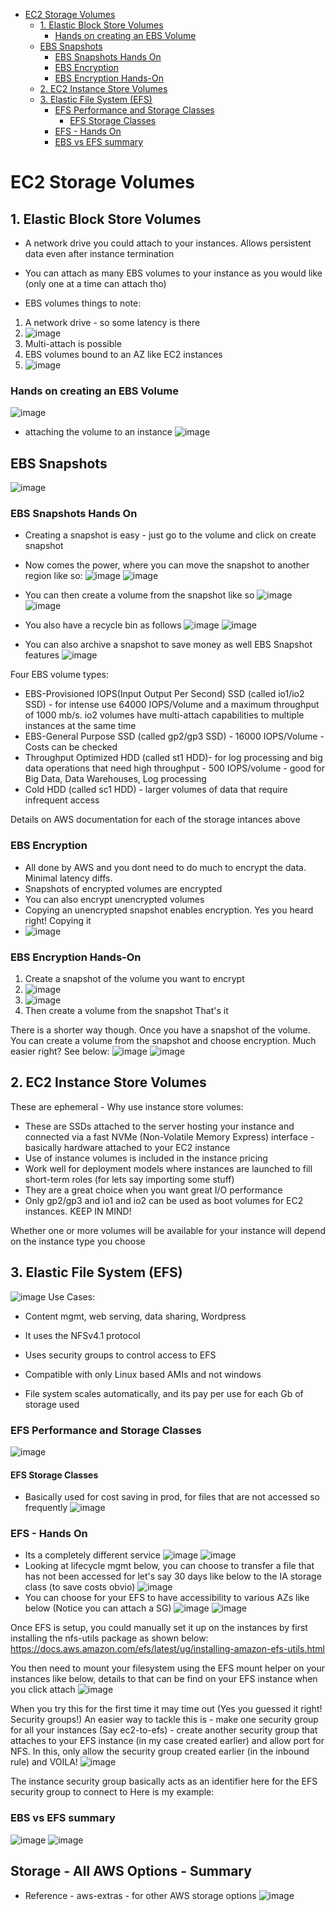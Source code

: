 - [EC2 Storage Volumes](#ec2-storage-volumes)
  - [1. Elastic Block Store Volumes](#1-elastic-block-store-volumes)
    - [Hands on creating an EBS Volume](#hands-on-creating-an-ebs-volume)
  - [EBS Snapshots](#ebs-snapshots)
    - [EBS Snapshots Hands On](#ebs-snapshots-hands-on)
    - [EBS Encryption](#ebs-encryption)
    - [EBS Encryption Hands-On](#ebs-encryption-hands-on)
  - [2. EC2 Instance Store Volumes](#2-ec2-instance-store-volumes)
  - [3. Elastic File System (EFS)](#3-elastic-file-system-efs)
    - [EFS Performance and Storage Classes](#efs-performance-and-storage-classes)
      - [EFS Storage Classes](#efs-storage-classes)
    - [EFS - Hands On](#efs---hands-on)
    - [EBS vs EFS summary](#ebs-vs-efs-summary)


# EC2 Storage Volumes
## 1. Elastic Block Store Volumes
- A network drive you could attach to your instances. Allows persistent data even after instance termination
- You can attach as many EBS volumes to your instance as you would like (only one at a time can attach tho)


- EBS volumes things to note:
1. A network drive - so some latency is there
2. ![image](https://user-images.githubusercontent.com/43883264/163088606-842807dd-fc79-439e-a75d-36d975112284.png)
3. Multi-attach is possible
4. EBS volumes bound to an AZ like EC2 instances
5. ![image](https://user-images.githubusercontent.com/43883264/163088905-f48d78b9-8942-4d7b-b4ab-5b466a084807.png)
### Hands on creating an EBS Volume
![image](https://user-images.githubusercontent.com/43883264/163089517-85b1c54f-1a18-45c9-8492-70bd2c8a69ee.png)
- attaching the volume to an instance
![image](https://user-images.githubusercontent.com/43883264/163089621-780b1215-839f-4fd0-ab09-df2fae380628.png)

## EBS Snapshots
![image](https://user-images.githubusercontent.com/43883264/163090773-175aca8c-96be-4a02-8ced-5af723204b6d.png)

### EBS Snapshots Hands On
- Creating a snapshot is easy - just go to the volume and click on create snapshot
- Now comes the power, where you can move the snapshot to another region like so:
![image](https://user-images.githubusercontent.com/43883264/163091544-20d1b653-9060-4976-b52a-97327d8b1b80.png)
![image](https://user-images.githubusercontent.com/43883264/163091561-4c12220b-3455-4d2b-bd56-4ff76f454c59.png)

- You can then create a volume from the snapshot like so
![image](https://user-images.githubusercontent.com/43883264/163091652-ccab1916-66f8-4a10-94b2-66887ca54fe3.png)
![image](https://user-images.githubusercontent.com/43883264/163091716-18476523-02ad-4ded-99c3-c548bb463775.png)

- You also have a recycle bin as follows
![image](https://user-images.githubusercontent.com/43883264/163091857-8a6040de-96b8-465a-bebb-897d2cbaeceb.png)
![image](https://user-images.githubusercontent.com/43883264/163091905-2692c591-e6c1-4046-b33e-6b3267ad664f.png)

- You can also archive a snapshot to save money as well
EBS Snapshot features
![image](https://user-images.githubusercontent.com/43883264/163090915-b468d0d7-3a6f-4228-8c46-b0970b9cb81e.png)

Four EBS volume types:
- EBS-Provisioned IOPS(Input Output Per Second) SSD (called io1/io2 SSD) - for intense use 64000 IOPS/Volume and a maximum throughput of 1000 mb/s. io2 volumes have multi-attach capabilities to multiple instances at the same time
- EBS-General Purpose SSD (called gp2/gp3 SSD) - 16000 IOPS/Volume - Costs can be checked
- Throughput Optimized HDD (called st1 HDD)- for log processing and big data operations that need high throughput - 500 IOPS/volume -  good for Big Data, Data Warehouses, Log processing
- Cold HDD (called sc1 HDD) - larger volumes of data that require infrequent access

Details on AWS documentation for each of the storage intances above

### EBS Encryption
- All done by AWS and you dont need to do much to encrypt the data. Minimal latency diffs.
- Snapshots of encrypted volumes are encrypted 
- You can also encrypt unencrypted volumes
- Copying an unencrypted snapshot enables encryption. Yes you heard right! Copying it
- ![image](https://user-images.githubusercontent.com/43883264/163632036-b61ba2b2-9278-4956-ad42-c986d9a26a1d.png)

### EBS Encryption Hands-On
1. Create a snapshot of the volume you want to encrypt
2. ![image](https://user-images.githubusercontent.com/43883264/163632189-dd84ca5d-7f8e-4209-ad56-01707669ba23.png)
3. ![image](https://user-images.githubusercontent.com/43883264/163632216-505c41b6-cc38-40b0-ad17-d2a354d762ba.png)
4. Then create a volume from the snapshot
That's it

There is a shorter way though. Once you have a snapshot of the volume. You can create a volume from the snapshot and choose encryption. Much easier right? See below:
![image](https://user-images.githubusercontent.com/43883264/163632378-26c2ee16-1f97-40e1-8ecd-e99f8796b52c.png)
![image](https://user-images.githubusercontent.com/43883264/163632409-37a2384c-0088-4a2f-9e41-a69389a68d52.png)


## 2. EC2 Instance Store Volumes
These are ephemeral - Why use instance store volumes:
- These are SSDs attached to the server hosting your instance and connected via a fast NVMe (Non-Volatile Memory Express) interface - basically hardware attached to your EC2 instance
- Use of instance volumes is included in the instance pricing
- Work well for deployment models where instances are launched to fill short-term roles (for lets say importing some stuff)
- They are a great choice when you want great I/O performance
- Only gp2/gp3 and io1 and io2 can be used as boot volumes for EC2 instances. KEEP IN MIND!

Whether one or more volumes will be available for your instance will depend on the instance type you choose

## 3. Elastic File System (EFS)
![image](https://user-images.githubusercontent.com/43883264/163650304-828cc8c7-f1eb-43e4-bb87-ba64afb3dde7.png)
Use Cases:
- Content mgmt, web serving, data sharing, Wordpress

- It uses the NFSv4.1 protocol
- Uses security groups to control access to EFS
- Compatible with only Linux based AMIs and not windows
- File system scales automatically, and its pay per use for each Gb of storage used

### EFS Performance and Storage Classes
![image](https://user-images.githubusercontent.com/43883264/163650730-6e1e1cd9-3cc7-4315-9a2c-6e6427ab5a68.png)

#### EFS Storage Classes
- Basically used for cost saving in prod, for files that are not accessed so frequently
![image](https://user-images.githubusercontent.com/43883264/163650818-d721545e-49cb-4d3e-be4e-4ee1cc3a8531.png)

### EFS - Hands On
- Its a completely different service
![image](https://user-images.githubusercontent.com/43883264/163739451-b3200a01-a179-4a20-884e-789cd125a957.png)
![image](https://user-images.githubusercontent.com/43883264/163739485-6d0309d1-11c1-4090-913d-27bbccf8bc8f.png)
- Looking at lifecycle mgmt below, you can choose to transfer a file that has not been accessed for let's say 30 days like below to the IA storage class (to save costs obvio)
![image](https://user-images.githubusercontent.com/43883264/163739566-2c8fcda0-f8f1-48a0-a5dc-83f373607e0b.png)
- You can choose for your EFS to have accessibility to various AZs like below (Notice you can attach a SG)
![image](https://user-images.githubusercontent.com/43883264/163739901-b283baf2-7fd6-4b7e-8d8e-84586061dd8c.png)
![image](https://user-images.githubusercontent.com/43883264/163739930-caae9634-9d57-4702-84b6-905d3c36b03e.png)

Once EFS is setup, you could manually set it up on the instances by first installing the nfs-utils package as shown below:
https://docs.aws.amazon.com/efs/latest/ug/installing-amazon-efs-utils.html

You then need to mount your filesystem using the EFS mount helper on your instances like below, details to that can be find on your EFS instance when you click attach
![image](https://user-images.githubusercontent.com/43883264/163747583-218d48cd-d4d4-42b1-b802-086725f8aa8d.png)

When you try this for the first time it may time out (Yes you guessed it right! Security groups!)
An easier way to tackle this is - make one security group for all your instances (Say ec2-to-efs) - create another security group that attaches to your EFS instance (in my case created earlier) and allow port for NFS. In this, only allow the security group created earlier (in the inbound rule) and VOILA!
![image](https://user-images.githubusercontent.com/43883264/163747847-d7f7e956-baff-4d16-bcb6-02d69c5311df.png)

The instance security group basically acts as an identifier here for the EFS security group to connect to
Here is my example:

### EBS vs EFS summary
![image](https://user-images.githubusercontent.com/43883264/163859139-4c5b5636-953a-4108-8272-0e3b716a3d62.png)
![image](https://user-images.githubusercontent.com/43883264/163859667-356e106a-cb77-4855-9c3e-a204facc5088.png)

## Storage - All AWS Options - Summary
- Reference - aws-extras - for other AWS storage options
![image](https://user-images.githubusercontent.com/43883264/166176668-e4639672-8083-4146-b8dc-cd7b63651eaf.png)

